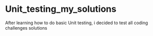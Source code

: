 # Unit_testing_my_solutions
After learning how to do basic Unit testing, i decided to test all coding challenges solutions
